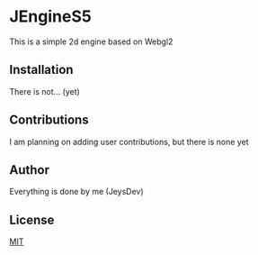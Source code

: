 # JEngineS5

This is a simple 2d engine based on Webgl2

## Installation

There is not... (yet)

## Contributions

I am planning on adding user contributions, but there is none yet

## Author

Everything is done by me (JeysDev)

## License

[MIT](https://choosealicense.com/licenses/mit/)
